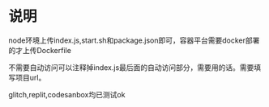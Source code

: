 # 说明
node环境上传index.js,start.sh和package.json即可，容器平台需要docker部署的才上传Dockerfile

不需要自动访问可以注释掉index.js最后面的自动访问部分，需要用的话。需要填写项目url。

glitch,replit,codesanbox均已测试ok

